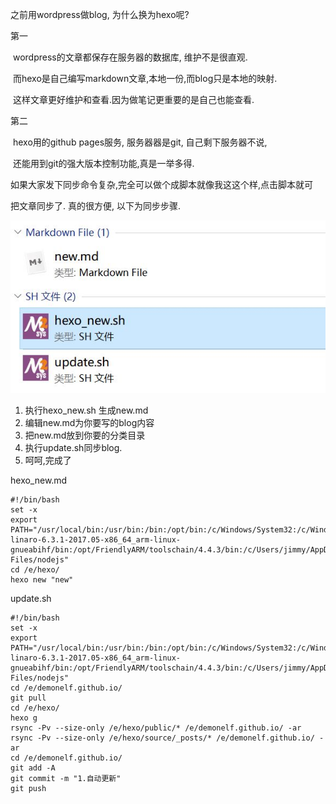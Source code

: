 之前用wordpress做blog, 为什么换为hexo呢?

第一 

​	wordpress的文章都保存在服务器的数据库, 维护不是很直观.

​	而hexo是自己编写markdown文章,本地一份,而blog只是本地的映射.

​	这样文章更好维护和查看.因为做笔记更重要的是自己也能查看.

第二

​	hexo用的github pages服务, 服务器器是git, 自己剩下服务器不说,

​	还能用到git的强大版本控制功能,真是一举多得.



如果大家发下同步命令复杂,完全可以做个成脚本就像我这这个样,点击脚本就可

把文章同步了. 真的很方便, 以下为同步步骤.

![hexo同步脚本](hexo同步脚本.JPG)



1. 执行hexo_new.sh 生成new.md
2. 编辑new.md为你要写的blog内容
3. 把new.md放到你要的分类目录
4. 执行update.sh同步blog.
5. 呵呵,完成了

hexo_new.md

``` shell
#!/bin/bash
set -x
export PATH="/usr/local/bin:/usr/bin:/bin:/opt/bin:/c/Windows/System32:/c/Windows:/c/Windows/System32/Wbem:/c/Windows/System32/WindowsPowerShell/v1.0/:/usr/bin/site_perl:/usr/bin/vendor_perl:/usr/bin/core_perl:/opt/toolchain/gcc-linaro-6.3.1-2017.05-x86_64_arm-linux-gnueabihf/bin:/opt/FriendlyARM/toolschain/4.4.3/bin:/c/Users/jimmy/AppData/Roaming/npm:/c/Program Files/nodejs"
cd /e/hexo/
hexo new "new"
```

update.sh

```shell
#!/bin/bash
set -x
export PATH="/usr/local/bin:/usr/bin:/bin:/opt/bin:/c/Windows/System32:/c/Windows:/c/Windows/System32/Wbem:/c/Windows/System32/WindowsPowerShell/v1.0/:/usr/bin/site_perl:/usr/bin/vendor_perl:/usr/bin/core_perl:/opt/toolchain/gcc-linaro-6.3.1-2017.05-x86_64_arm-linux-gnueabihf/bin:/opt/FriendlyARM/toolschain/4.4.3/bin:/c/Users/jimmy/AppData/Roaming/npm:/c/Program Files/nodejs"
cd /e/demonelf.github.io/
git pull
cd /e/hexo/
hexo g
rsync -Pv --size-only /e/hexo/public/* /e/demonelf.github.io/ -ar 
rsync -Pv --size-only /e/hexo/source/_posts/* /e/demonelf.github.io/ -ar
cd /e/demonelf.github.io/
git add -A
git commit -m "1.自动更新"
git push
```


